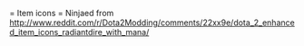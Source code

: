 = Item icons =
Ninjaed from http://www.reddit.com/r/Dota2Modding/comments/22xx9e/dota_2_enhanced_item_icons_radiantdire_with_mana/
